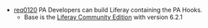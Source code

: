 * [req0120](https://github.com/PolitAktiv/politaktiv-requirements/tree/master/en/requirements/req0120.md) PA Developers can build Liferay containing the PA Hooks.
  * Base is the [Liferay Community Edition](http://www.liferay.com/downloads/liferay-portal/available-releases) with version 6.2.1